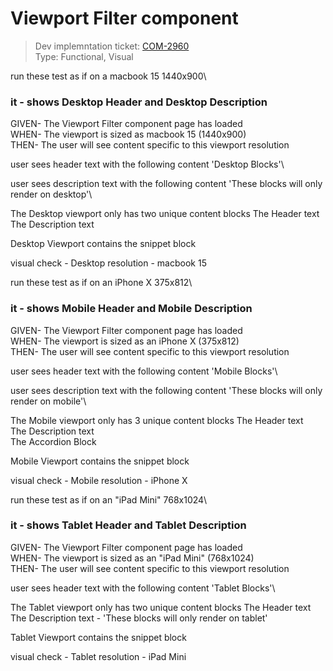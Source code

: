 # Viewport Filter component
> Dev implemntation ticket: [COM-2960](https://everfi.atlassian.net/browse/COM-2960)    
Type: Functional, Visual

<!-- include: cypress/integration/viewport_filter.js -->

run these test as if on a macbook 15
1440x900\

### it - shows Desktop Header and Desktop Description

GIVEN- The Viewport Filter component page has loaded\
WHEN- The viewport is sized as macbook 15 (1440x900)\
THEN- The user will see content specific to this viewport resolution

user sees header text with the following content
'Desktop Blocks'\

user sees description text with the following content
'These blocks will only render on desktop'\

The Desktop viewport only has two unique content blocks
The Header text\
The Description text

Desktop Viewport  contains the snippet block

visual check -  Desktop resolution - macbook 15

run these test as if on an iPhone X
375x812\

### it - shows Mobile Header and Mobile Description

GIVEN- The Viewport Filter component page has loaded\
WHEN- The viewport is sized as an iPhone X (375x812)\
THEN- The user will see content specific to this viewport resolution

user sees header text with the following content
'Mobile Blocks'\

user sees description text with the following content
'These blocks will only render on mobile'\

The Mobile viewport only has 3 unique content blocks
The Header text\
The Description text\
The Accordion Block

Mobile Viewport  contains the snippet block

visual check -  Mobile resolution - iPhone X

run these test as if on an "iPad Mini"
768x1024\

### it - shows Tablet Header and Tablet Description

GIVEN- The Viewport Filter component page has loaded\
WHEN- The viewport is sized as an "iPad Mini" (768x1024)\
THEN- The user will see content specific to this viewport resolution

user sees header text with the following content
'Tablet Blocks'\

The Tablet viewport only has two unique content blocks
The Header text\
The Description text - 'These blocks will only render on tablet'

Tablet Viewport  contains the snippet block

visual check -  Tablet resolution - iPad Mini

<!-- /include: cypress/integration/viewport_filter.js -->